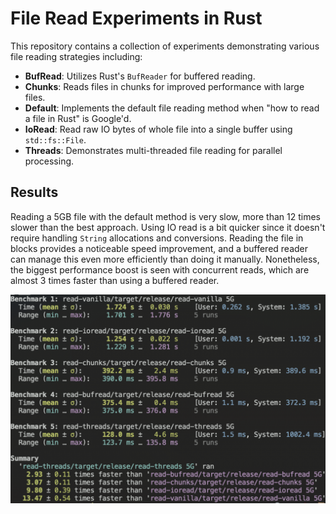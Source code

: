 # File Read Experiments in Rust

This repository contains a collection of experiments demonstrating various file reading strategies including:

- **BufRead**: Utilizes Rust's `BufReader` for buffered reading.
- **Chunks**: Reads files in chunks for improved performance with large files.
- **Default**: Implements the default file reading method when "how to read a file in Rust" is Google'd.
- **IoRead**: Read raw IO bytes of whole file into a single buffer using `std::fs::File`.
- **Threads**: Demonstrates multi-threaded file reading for parallel processing.

## Results

Reading a 5GB file with the default method is very slow, more than 12 times slower than the best approach. Using IO read is a bit quicker since it doesn't require handling `String` allocations and conversions. Reading the file in blocks provides a noticeable speed improvement, and a buffered reader can manage this even more efficiently than doing it manually. Nonetheless, the biggest performance boost is seen with concurrent reads, which are almost 3 times faster than using a buffered reader.

![Benchmark Screenshot](/assets/image.png)
